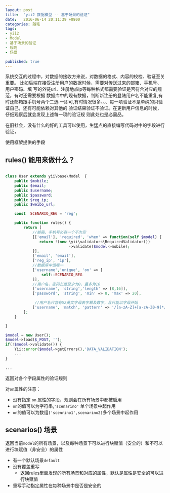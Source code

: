 ```yaml
---
layout: post
title:  "yii2 数据模型 -- 基于场景的验证"
date:   2016-06-14 20:11:39 +0800
categories: 随笔
tags: 
- yii2
- Model
- 基于场景的验证
- 规则 
- 场景

published: true
---
```


<!--
破vim 回头高两件事
1. 自动保存
2. 自动折行换行
-->

<!--先说一坨可能的实际遇到的情况, 爆料一下人世间的各种苦难 -->

系统交互的过程中，对数据的接收方来说，对数据的格式、内容的校检、验证至关重要。
比如后端在接受注册用户的数据时候，需要对传送过来的邮箱、手机号、用户密码、填
写的外链url、注册地点ip等每种格式都需要验证是否符合对应的规范，有时还需要根据
数据库中的现有数据，判断新注册的登陆用户名不能重复,有时还邮箱跟手机号两个二选
一即可,有时情况很多、、、每一项验证不是单纯的只验证自己，还有可能依赖对其他的
验证结果验证不验证。在更新用户信息的时候，仔细观察后就会发现上述每一项的验证规
则此处也是必需品。

<!-- 救世主降生 -->
在旧社会，没有什么的好的工具可以使用，生猛点的直接编写代码对中的字段进行验证，

使用框架提供的手段

<!--如何使用救世主拯救 -->

## rules() 能用来做什么？

```php

class User extends yii\base\Model  {
    public $mobile;
    public $email;
    public $username;
    public $password;
    public $reg_ip;
    public $weibo_url;

    const  SCENARIO_REG = 'reg';

    public function rules() {
        return [
            //邮箱、手机号必有一个不为空
            [['email'], 'required', 'when' => function(self $model) {
               return !(new \yii\validators\RequiredValidator())
                            ->validate($model->mobile);
            }],
            ['email', 'email'],
            ['reg_ip', 'ip'],
            //数据库中值唯一
            ['username','unique', 'on' => [
                self::SCENARIO_REG
            ]],
            //用户名，密码长度至少为8，最多为16
            ['username', 'string','length' => [8,16]],
            ['password', 'string', 'min' => 8, 'max' => 20],

             //用户名只含有52英文字母表字幕及数字，且只能以字母开始
            ['username', 'match', 'pattern' => '/[a-zA-Z]+[a-zA-Z0-9]*/'],
        ];
    }

}

$model = new User();
$model->load($_POST, '');
if(!$model->validate()) {
    Yii::error($model->getErrors(),'DATA_VALIDATION');
    ...
}

...

```

返回对各个字段属性的验证规则

对`on`属性的注意：

- 没有指定 `on` 属性的字段，规则会在所有场景中都被启用
- `on`的值可以为字符串,`'scenarino'` 单个场景中起作用
- `on`的值可以为数组`['scenrino1',scenarino2]`多个场景中起作用

## scenarios() 场景

返回当前`model`的所有场景，以及每种场景下可以进行块赋值（安全的）和不可以进行块赋值（非安全）的属性

- 有一个默认场景`default`
- 没有覆盖重写
	+ 返回rules里面发现的所有场景和对应的属性，默认是属性是安全的可以进行块赋值
- 重写手动指定属性在每种场景中是否是安全的

<!-- 救世主的内部构造是怎么样的 -->

<!-- 救世主的内部构造是为什么是这样的 -->

